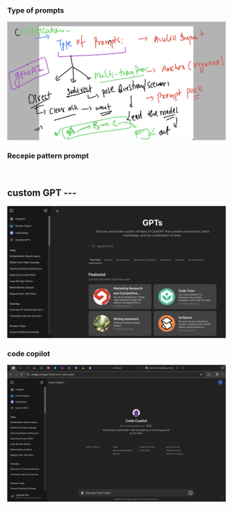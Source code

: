 ### Type of prompts 

<img src="typep.png">

### Recepie pattern prompt 

<img src-="rcp.png">

## custom GPT ---

<img src="portal.png">

### code copilot 

<img src="code1.png">

